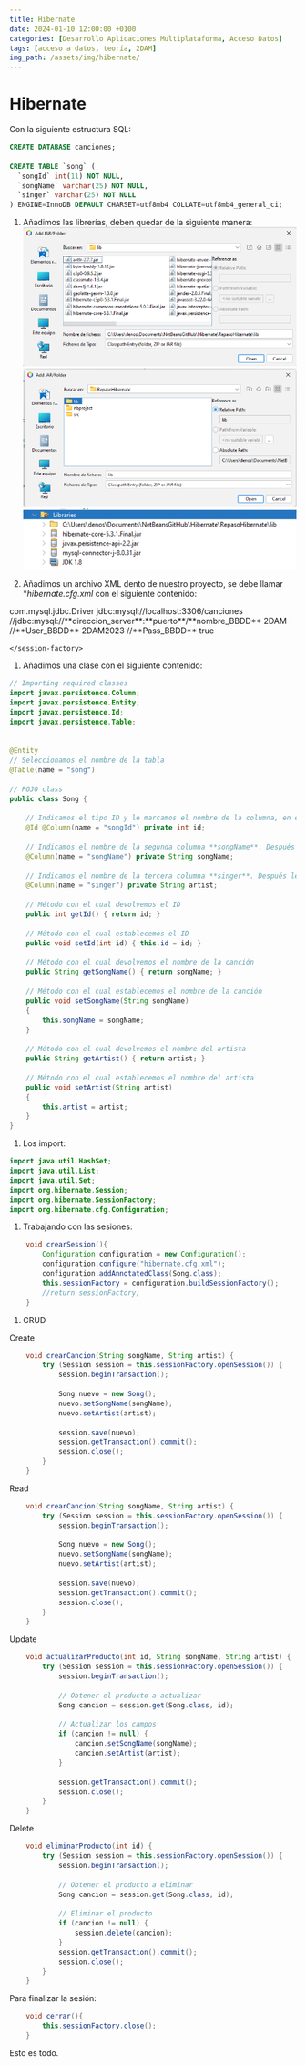```yaml
---
title: Hibernate
date: 2024-01-10 12:00:00 +0100
categories: [Desarrollo Aplicaciones Multiplataforma, Acceso Datos]
tags: [acceso a datos, teoría, 2DAM]
img_path: /assets/img/hibernate/
---
```


# Hibernate
Con la siguiente estructura SQL:

```SQL
CREATE DATABASE canciones;

CREATE TABLE `song` (
  `songId` int(11) NOT NULL,
  `songName` varchar(25) NOT NULL,
  `singer` varchar(25) NOT NULL
) ENGINE=InnoDB DEFAULT CHARSET=utf8mb4 COLLATE=utf8mb4_general_ci;
```

1. Añadimos las librerías, deben quedar de la siguiente manera:
![Alt text](<Captura de pantalla 2024-01-10 200549.png>)
![Alt text](<Captura de pantalla 2024-01-10 200537.png>)
![Alt text](<Captura de pantalla 2024-01-10 200802.png>)

1. Añadimos un archivo XML dento de nuestro proyecto, se debe llamar **hibernate.cfg.xml* con el siguiente contenido:
   
<?xml version = "1.0" encoding = "utf-8"?>
<!DOCTYPE hibernate-configuration PUBLIC
        "-//Hibernate/Hibernate Configuration DTD 3.0//EN"
        "http://www.hibernate.org/dtd/hibernate-configuration-3.0.dtd">
<hibernate-configuration>
    <session-factory>
        <property name = "hibernate.connection.driver_class">com.mysql.jdbc.Driver</property>
        <!-- Set URL -->
        <property name = "hibernate.connection.url">jdbc:mysql://localhost:3306/canciones</property>
        //<property name = "hibernate.connection.url">jdbc:mysql://**direccion_server**:**puerto**/**nombre_BBDD**</property>
        <!-- Set User Name -->
        <property name = "hibernate.connection.username">2DAM</property>
        //<property name = "hibernate.connection.username">**User_BBDD**</property>
        <!-- Set Password -->
        <property name = "hibernate.connection.password">2DAM2023</property>
        //<property name = "hibernate.connection.password">**Pass_BBDD**</property>
        <!-- Set Driver Name -->
        <property name = "hibernate.show_sql">true</property>
        
    </session-factory>
</hibernate-configuration>

1. Añadimos una clase con el siguiente contenido:
   
```JAVA
// Importing required classes
import javax.persistence.Column;
import javax.persistence.Entity;
import javax.persistence.Id;
import javax.persistence.Table;


@Entity
// Seleccionamos el nombre de la tabla
@Table(name = "song")
 
// POJO class
public class Song {

    // Indicamos el tipo ID y le marcamos el nombre de la columna, en este caso songId. Después le marcamos el tipo de dato, en este caso **int** y el nombre de la variable id.
    @Id @Column(name = "songId") private int id;

    // Indicamos el nombre de la segunda columna **songName**. Después le marcamos el tipo de dato, en este caso **String** y el nombre de la variable songName.
    @Column(name = "songName") private String songName;
 
    // Indicamos el nombre de la tercera columna **singer**. Después le marcamos el tipo de dato, en este caso **String** y el nombre de la variable artist.
    @Column(name = "singer") private String artist;
 
    // Método con el cual devolvemos el ID
    public int getId() { return id; }
 
    // Método con el cual establecemos el ID
    public void setId(int id) { this.id = id; }
 
    // Método con el cual devolvemos el nombre de la canción
    public String getSongName() { return songName; }

    // Método con el cual establecemos el nombre de la canción 
    public void setSongName(String songName)
    {
        this.songName = songName;
    }

    // Método con el cual devolvemos el nombre del artista
    public String getArtist() { return artist; }

    // Método con el cual establecemos el nombre del artista 
    public void setArtist(String artist)
    {
        this.artist = artist;
    }
}
```

1. Los import:
   
```JAVA
import java.util.HashSet;
import java.util.List;
import java.util.Set;
import org.hibernate.Session;
import org.hibernate.SessionFactory;
import org.hibernate.cfg.Configuration;
```

1. Trabajando con las sesiones:

```JAVA
    void crearSession(){    
        Configuration configuration = new Configuration();
        configuration.configure("hibernate.cfg.xml");
        configuration.addAnnotatedClass(Song.class);
        this.sessionFactory = configuration.buildSessionFactory();
        //return sessionFactory;
    }
```

1. CRUD

Create

```JAVA
    void crearCancion(String songName, String artist) {
        try (Session session = this.sessionFactory.openSession()) {
            session.beginTransaction();

            Song nuevo = new Song();
            nuevo.setSongName(songName);
            nuevo.setArtist(artist);

            session.save(nuevo);
            session.getTransaction().commit();
            session.close();
        }
    }
```

Read

```JAVA
    void crearCancion(String songName, String artist) {
        try (Session session = this.sessionFactory.openSession()) {
            session.beginTransaction();

            Song nuevo = new Song();
            nuevo.setSongName(songName);
            nuevo.setArtist(artist);

            session.save(nuevo);
            session.getTransaction().commit();
            session.close();
        }
    }
```

Update

```JAVA
    void actualizarProducto(int id, String songName, String artist) {
        try (Session session = this.sessionFactory.openSession()) {
            session.beginTransaction();

            // Obtener el producto a actualizar
            Song cancion = session.get(Song.class, id);

            // Actualizar los campos
            if (cancion != null) {
                cancion.setSongName(songName);
                cancion.setArtist(artist);
            }

            session.getTransaction().commit();
            session.close();
        }
    }
```

Delete

```JAVA
    void eliminarProducto(int id) {
        try (Session session = this.sessionFactory.openSession()) {
            session.beginTransaction();

            // Obtener el producto a eliminar
            Song cancion = session.get(Song.class, id);

            // Eliminar el producto
            if (cancion != null) {
                session.delete(cancion);
            }
            session.getTransaction().commit();
            session.close();
        }
    }
```

Para finalizar la sesión:

```JAVA
    void cerrar(){
        this.sessionFactory.close();
    }
```

Esto es todo.
